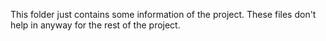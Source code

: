 This folder just contains some information of the project.
These files don't help in anyway for the rest of the project.
